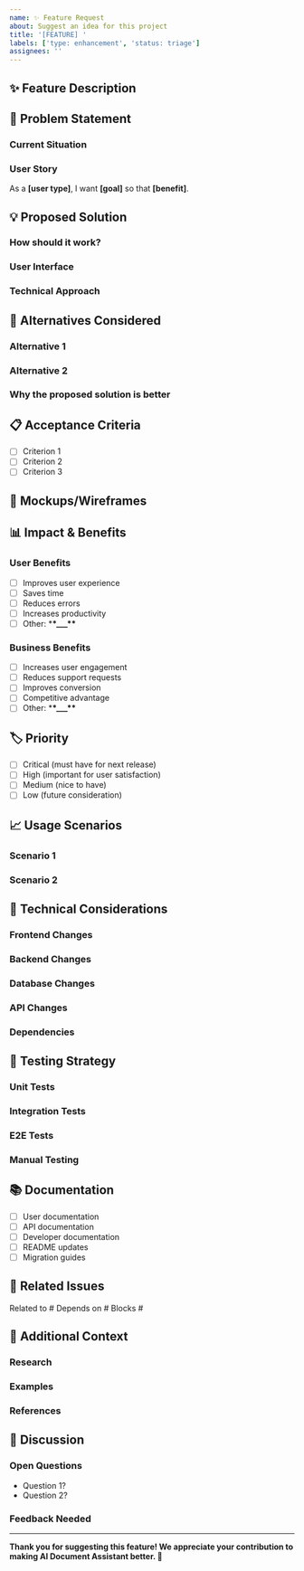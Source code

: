 ```yaml
---
name: ✨ Feature Request
about: Suggest an idea for this project
title: '[FEATURE] '
labels: ['type: enhancement', 'status: triage']
assignees: ''
---
```


## ✨ Feature Description

<!-- A clear and concise description of the feature you'd like to see -->

## 🎯 Problem Statement

<!-- What problem does this feature solve? -->

### Current Situation

<!-- Describe the current state and what's missing -->

### User Story

<!-- As a [user type], I want [goal] so that [benefit] -->

As a **[user type]**, I want **[goal]** so that **[benefit]**.

## 💡 Proposed Solution

<!-- Describe your proposed solution in detail -->

### How should it work?

<!-- Detailed description of how the feature should function -->

### User Interface

<!-- How should users interact with this feature? -->

### Technical Approach

<!-- If you have technical suggestions, describe them here -->

## 🔄 Alternatives Considered

<!-- Describe alternative solutions or features you've considered -->

### Alternative 1

<!-- Description of alternative approach -->

### Alternative 2

<!-- Description of another alternative approach -->

### Why the proposed solution is better

<!-- Explain why your proposed solution is preferred -->

## 📋 Acceptance Criteria

<!-- Define what "done" looks like for this feature -->

- [ ] Criterion 1
- [ ] Criterion 2
- [ ] Criterion 3

## 🎨 Mockups/Wireframes

<!-- If applicable, add mockups, wireframes, or sketches -->

## 📊 Impact & Benefits

### User Benefits

- [ ] Improves user experience
- [ ] Saves time
- [ ] Reduces errors
- [ ] Increases productivity
- [ ] Other: \***\*\_\_\_\*\***

### Business Benefits

- [ ] Increases user engagement
- [ ] Reduces support requests
- [ ] Improves conversion
- [ ] Competitive advantage
- [ ] Other: \***\*\_\_\_\*\***

## 🏷️ Priority

<!-- How important is this feature? -->

- [ ] Critical (must have for next release)
- [ ] High (important for user satisfaction)
- [ ] Medium (nice to have)
- [ ] Low (future consideration)

## 📈 Usage Scenarios

<!-- Describe specific scenarios where this feature would be used -->

### Scenario 1

<!-- Detailed use case scenario -->

### Scenario 2

<!-- Another use case scenario -->

## 🔧 Technical Considerations

### Frontend Changes

<!-- What frontend changes would be needed? -->

### Backend Changes

<!-- What backend changes would be needed? -->

### Database Changes

<!-- Any database schema changes required? -->

### API Changes

<!-- Any new or modified API endpoints? -->

### Dependencies

<!-- Any new dependencies or libraries needed? -->

## 🧪 Testing Strategy

<!-- How should this feature be tested? -->

### Unit Tests

<!-- What unit tests would be needed? -->

### Integration Tests

<!-- What integration tests would be needed? -->

### E2E Tests

<!-- What end-to-end tests would be needed? -->

### Manual Testing

<!-- What manual testing scenarios should be covered? -->

## 📚 Documentation

<!-- What documentation would need to be updated? -->

- [ ] User documentation
- [ ] API documentation
- [ ] Developer documentation
- [ ] README updates
- [ ] Migration guides

## 🔗 Related Issues

<!-- Link to related issues or features -->

Related to #<!-- issue number -->
Depends on #<!-- issue number -->
Blocks #<!-- issue number -->

## 📝 Additional Context

<!-- Add any other context, research, or examples about the feature request -->

### Research

<!-- Any research or analysis that supports this feature -->

### Examples

<!-- Examples from other applications or systems -->

### References

<!-- Links to relevant documentation, articles, or discussions -->

## 💬 Discussion

<!-- Questions for the community or maintainers -->

### Open Questions

- Question 1?
- Question 2?

### Feedback Needed

<!-- What kind of feedback are you looking for? -->

---

**Thank you for suggesting this feature! We appreciate your contribution to making AI Document Assistant better. 🚀**
